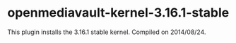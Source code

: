 openmediavault-kernel-3.16.1-stable
========

This plugin installs the 3.16.1 stable kernel. Compiled on 2014/08/24.